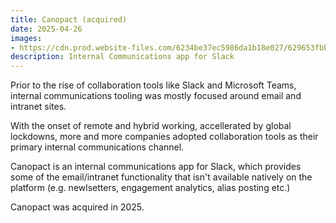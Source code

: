 ```yaml
---
title: Canopact (acquired)
date: 2025-04-26
images:
- https://cdn.prod.website-files.com/6234be37ec5986da1b18e027/629653fbbd495d82b067e7ab_Group%2017.png
description: Internal Communications app for Slack
---
```


Prior to the rise of collaboration tools like Slack and Microsoft Teams, internal communications tooling was mostly focused around email and intranet sites.

With the onset of remote and hybrid working, accellerated by global lockdowns, more and more companies adopted collaboration tools as their primary internal communications channel.

Canopact is an internal communications app for Slack, which provides some of the email/intranet functionality that isn't available natively on the platform (e.g. newlsetters, engagement analytics, alias posting etc.) 

Canopact was acquired in 2025.